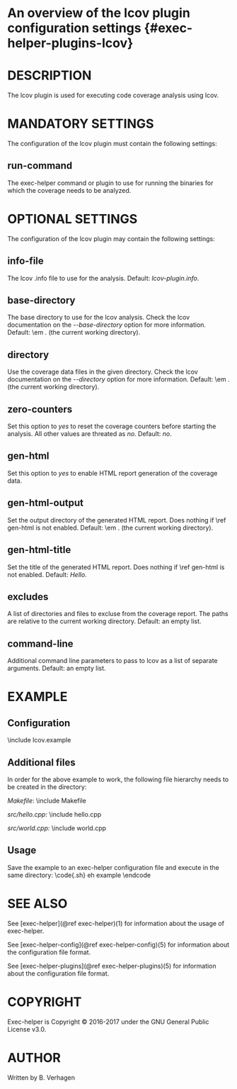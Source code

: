 An overview of the lcov plugin configuration settings {#exec-helper-plugins-lcov}
=====================================================

# DESCRIPTION
The lcov plugin is used for executing code coverage analysis using lcov.

# MANDATORY SETTINGS
The configuration of the lcov plugin must contain the following settings:

## run-command
The exec-helper command or plugin to use for running the binaries for which the coverage needs to be analyzed.

# OPTIONAL SETTINGS
The configuration of the lcov plugin may contain the following settings:

## info-file
The lcov .info file to use for the analysis. Default: _lcov-plugin.info_.

## base-directory
The base directory to use for the lcov analysis. Check the lcov documentation on the _--base-directory_ option for more information. Default: \em . (the current working directory).

## directory
Use the coverage data files in the given directory. Check the lcov documentation on the _--directory_ option for more information. Default: \em . (the current working directory).

## zero-counters
Set this option to _yes_ to reset the coverage counters before starting the analysis. All other values are threated as _no_. Default: _no_.

## gen-html
Set this option to _yes_ to enable HTML report generation of the coverage data.

## gen-html-output
Set the output directory of the generated HTML report. Does nothing if \ref gen-html is not enabled. Default: \em . (the current working directory).

## gen-html-title
Set the title of the generated HTML report. Does nothing if \ref gen-html is not enabled. Default: _Hello_.

## excludes
A list of directories and files to excluse from the coverage report. The paths are relative to the current working directory. Default: an empty list.
 
## command-line
Additional command line parameters to pass to lcov as a list of separate arguments. Default: an empty list.

# EXAMPLE
## Configuration
\include lcov.example

## Additional files
In order for the above example to work, the following file hierarchy needs to be created in the directory:

_Makefile_:
\include Makefile

_src/hello.cpp:_
\include hello.cpp

_src/world.cpp:_
\include world.cpp

## Usage
Save the example to an exec-helper configuration file and execute in the same directory:
\code{.sh}
eh example
\endcode

# SEE ALSO
See [exec-helper](@ref exec-helper)(1) for information about the usage of exec-helper.

See [exec-helper-config](@ref exec-helper-config)(5) for information about the configuration file format.

See [exec-helper-plugins](@ref exec-helper-plugins)(5) for information about the configuration file format.

# COPYRIGHT
Exec-helper is Copyright &copy; 2016-2017 under the GNU General Public License v3.0.

# AUTHOR
Written by B. Verhagen
